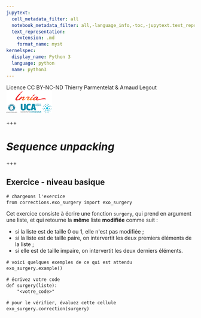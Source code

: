 ```yaml
---
jupytext:
  cell_metadata_filter: all
  notebook_metadata_filter: all,-language_info,-toc,-jupytext.text_representation.jupytext_version,-jupytext.text_representation.format_version
  text_representation:
    extension: .md
    format_name: myst
kernelspec:
  display_name: Python 3
  language: python
  name: python3
---
```


<div class="licence">
<span>Licence CC BY-NC-ND</span>
<span>Thierry Parmentelat &amp; Arnaud Legout</span>
<span><img src="media/both-logos-small-alpha.png" /></span>
</div>

+++

# *Sequence unpacking*

+++

## Exercice - niveau basique

```{code-cell}
# chargeons l'exercice
from corrections.exo_surgery import exo_surgery
```

Cet exercice consiste à écrire une fonction `surgery`, qui prend en argument une liste, et qui retourne la **même** liste **modifiée** comme suit :

* si la liste est de taille 0 ou 1, elle n'est pas modifiée ;
* si la liste est de taille paire, on intervertit les deux premiers éléments de la liste ;
* si elle est de taille impaire, on intervertit les deux derniers éléments.

```{code-cell}
# voici quelques exemples de ce qui est attendu
exo_surgery.example()
```

```{code-cell}
# écrivez votre code
def surgery(liste):
    "<votre_code>"
```

```{code-cell}
# pour le vérifier, évaluez cette cellule
exo_surgery.correction(surgery)
```
